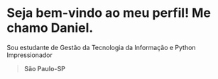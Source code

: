 <h1>Seja bem-vindo ao meu perfil! Me chamo Daniel.</h1>
<p>Sou estudante de Gestão da Tecnologia da Informação e Python Impressionador</p>
<blockquote><strong>São Paulo-SP</strong></blockquote>
<br>
<a href="https://github.com/danielhcoutinho" target="_blank" rel="noopener noreferrer"><img src="https://img.shields.io/badge/GitHub-100000?style=for-the-badge&logo=github&logoColor=white" alt=""></a>
<br>
<a href="https://www.linkedin.com/in/danielhcoutinho/" target="_blank" rel="noopener noreferrer"><img src="https://img.shields.io/badge/LinkedIn-0077B5?style=for-the-badge&logo=linkedin&logoColor=white" alt=""></a>
<br>
<a href="https://www.instagram.com/coutinho.dev/" target="_blank" rel="noopener noreferrer"><img src="https://img.shields.io/badge/Instagram-E4405F?style=for-the-badge&logo=instagram&logoColor=white" alt=""></a>
<br>
<img src="c:\Users\Danih\OneDrive\Desktop\api.svg" alt="">
